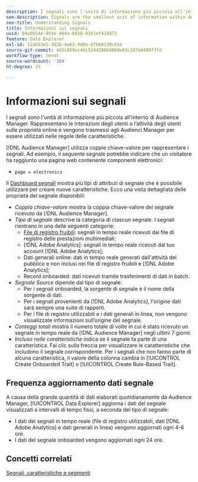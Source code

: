 ```yaml
---
description: I segnali sono l'unità di informazione più piccola all'interno di Audience Manager. Rappresentano le interazioni degli utenti o l’attività degli utenti sulle proprietà online e vengono trasmessi agli Audienci Manager per essere utilizzati nelle regole delle caratteristiche.
seo-description: Signals are the smallest unit of information within Audience Manager. They represent user interactions or user activity on your online properties, and get passed on to Audience Manager to be used in trait rules.
seo-title: Understanding Signals
title: Informazioni sui segnali
uuid: 04a0554e-954e-484a-8838-9161ef416872
feature: Data Explorer
exl-id: 12ab53e5-302b-4a82-9d8e-07b60139c65e
source-git-commit: 4d3c859cc4dc5294286680b0e63c287e0409f7fd
workflow-type: tm+mt
source-wordcount: '364'
ht-degree: 1%

---
```


# Informazioni sui segnali

I segnali sono l&#39;unità di informazione più piccola all&#39;interno di Audience Manager. Rappresentano le interazioni degli utenti o l’attività degli utenti sulle proprietà online e vengono trasmessi agli Audienci Manager per essere utilizzati nelle regole delle caratteristiche.

[!DNL Audience Manager] utilizza coppie chiave-valore per rappresentare i segnali. Ad esempio, il seguente segnale potrebbe indicare che un visitatore ha raggiunto una pagina web contenente componenti elettronici:

* `page = electronics`

Il [Dashboard segnali](../../features/data-explorer/data-explorer-signals-dashboard.md) mostra più tipi di attributi di segnale che è possibile utilizzare per creare nuove caratteristiche. Ecco una vista dettagliata delle proprietà del segnale disponibili:

* *Coppia chiave-valore* mostra la coppia chiave-valore del segnale ricevuto da [!DNL Audience Manager].
* *Tipo di segnale* descrive la categoria di ciascun segnale. I segnali rientrano in una delle seguenti categorie:
   * [File di registro fruibili](/help/using/integration/media-data-integration/actionable-log-files.md): segnali in tempo reale ricevuti dai file di registro delle prestazioni multimediali;
   * [!DNL Adobe Analytics]: segnali in tempo reale ricevuti dal tuo account [!DNL Adobe Analytics];
   * Dati generali online: dati in tempo reale generati dall&#39;attività del pubblico e non inclusi nei file di registro fruibili e [!DNL Adobe Analytics];
   * Record onboarded: dati ricevuti tramite trasferimenti di dati in batch.
* *Segnale Source* dipende dal tipo di segnale:
   * Per i segnali onboarded, la sorgente di segnale è il nome della sorgente di dati.
   * Per i segnali provenienti da [!DNL Adobe Analytics], l&#39;origine dati sarà sempre una suite di rapporti.
   * Per i file di registro utilizzabili e i dati generali in linea, non vengono visualizzate informazioni sull’origine del segnale.
* *Conteggi totali* mostra il numero totale di volte in cui è stato ricevuto un segnale in tempo reale da [!DNL Audience Manager] negli ultimi 7 giorni.
* *Incluso nelle caratteristiche* indica se il segnale fa parte di una caratteristica. Fai clic sulla freccia per visualizzare le caratteristiche che includono il segnale corrispondente. Per i segnali che non fanno parte di alcuna caratteristica, il valore della colonna cambia in [!UICONTROL Create Onboarded Trait] o [!UICONTROL Create Rule-Based Trait].

## Frequenza aggiornamento dati segnale

A causa della grande quantità di dati elaborati quotidianamente da Audience Manager, [!UICONTROL Data Explorer] aggiorna i dati del segnale visualizzati a intervalli di tempo fissi, a seconda del tipo di segnale:

* I dati dei segnali in tempo reale (file di registro utilizzabili, dati [!DNL Adobe Analytics] e dati generali in linea) vengono aggiornati ogni 4-6 ore.
* I dati del segnale onboarded vengono aggiornati ogni 24 ore.

## Concetti correlati

[Segnali, caratteristiche e segmenti](/help/using/reference/signal-trait-segment.md)

